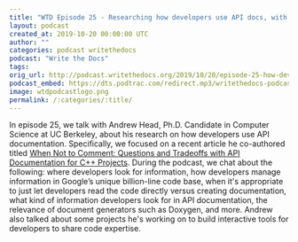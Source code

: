 ```yaml
---
title: "WTD Episode 25 - Researching how developers use API docs, with Andrew Head"
layout: podcast
created_at: 2019-10-20 00:00:00 UTC
author: ""
categories: podcast writethedocs
podcast: "Write the Docs"
tags: 
orig_url: http://podcast.writethedocs.org/2019/10/20/episode-25-how-devs-use-api-documentation-andrew-head/
podcast_embed: https://dts.podtrac.com/redirect.mp3/writethedocs-podcast.s3-us-west-2.amazonaws.com/wtd_episode25_how_devs_use_api_docs_andrew.mp3
image: wtdpodcastlogo.png
permalink: /:categories/:title/
---
```

In episode 25, we talk with Andrew Head, Ph.D. Candidate in Computer Science at UC Berkeley, about his research on how developers use API documentation. Specifically, we focused on a recent article he co-authored titled [When Not to Comment: Questions and Tradeoffs with API Documentation for C++ Projects](https://andrewhead.info/assets/pdf/when-not-to-comment.pdf). During the podcast, we chat about the following: where developers look for information, how developers manage information in Google’s unique billion-line code base, when it's appropriate to just let developers read the code directly versus creating documentation, what kind of information developers look for in API documentation, the relevance of document generators such as Doxygen, and more. Andrew also talked about some projects he's working on to build interactive tools for developers to share code expertise.